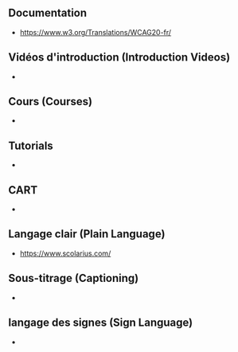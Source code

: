 ## Documentation
* https://www.w3.org/Translations/WCAG20-fr/

## Vidéos d'introduction (Introduction Videos)
* 

## Cours (Courses)
*

## Tutorials
*

## CART
*

## Langage clair (Plain Language)
* https://www.scolarius.com/ 

## Sous-titrage (Captioning)
*

## langage des signes (Sign Language)
*
